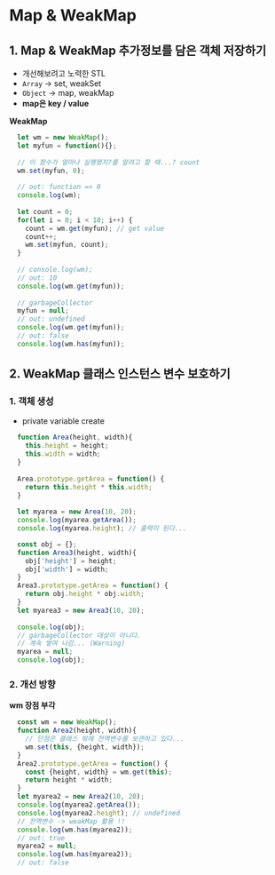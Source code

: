 # Map & WeakMap

## 1. Map & WeakMap 추가정보를 담은 객체 저장하기

- 개선해보려고 노력한 STL
- `Array` -> set, weakSet
- `Object` -> map, weakMap
- __map은 key / value__

**WeakMap**

```javascript
  let wm = new WeakMap();
  let myfun = function(){};
  
  // 이 함수가 얼마나 실행됐지?를 알려고 할 때...? count
  wm.set(myfun, 0);
  
  // out: function => 0 
  console.log(wm);
  
  let count = 0; 
  for(let i = 0; i < 10; i++) {
    count = wm.get(myfun); // get value
    count++;
    wm.set(myfun, count);
  }
  
  // console.log(wm);
  // out: 10
  console.log(wm.get(myfun));
  
  // garbageCollector
  myfun = null; 
  // out: undefined
  console.log(wm.get(myfun));
  // out: false
  console.log(wm.has(myfun));
```

## 2. WeakMap 클래스 인스턴스 변수 보호하기 

### 1. 객체 생성

- private variable create

```javascript
  function Area(height, width){
    this.height = height;
    this.width = width;
  }
  
  Area.prototype.getArea = function() {
    return this.height * this.width;
  }
  
  let myarea = new Area(10, 20);
  console.log(myarea.getArea());
  console.log(myarea.height); // 출력이 된다... 
```

```javascript
  const obj = {};
  function Area3(height, width){
    obj['height'] = height;
    obj['width'] = width;
  }
  Area3.prototype.getArea = function() {
    return obj.height * obj.width;
  }
  let myarea3 = new Area3(10, 20);
  
  console.log(obj);
  // garbageCollector 대상이 아니다.
  // 계속 쌓여 나감... (Warning)
  myarea = null;
  console.log(obj);
```

### 2. 개선 방향

__wm 장점 부각__

```javascript
  const wm = new WeakMap();
  function Area2(height, width){
    // 단점은 클래스 밖에 전역변수를 보관하고 있다...
    wm.set(this, {height, width});
  }
  Area2.prototype.getArea = function() {
    const {height, width} = wm.get(this);
    return height * width;
  }
  let myarea2 = new Area2(10, 20);
  console.log(myarea2.getArea());
  console.log(myarea2.height); // undefined
  // 전역변수 -> weakMap 활용 !! 
  console.log(wm.has(myarea2));
  // out: true
  myarea2 = null;
  console.log(wm.has(myarea2));
  // out: false
```
